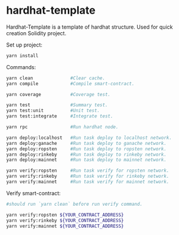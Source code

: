 # hardhat-template

Hardhat-Template is a template of hardhat structure. Used for quick creation Solidity project.

Set up project:

```bash
yarn install
```

Commands:

```bash
yarn clean              #Clear cache.
yarn compile            #Compile smart-contract.

yarn coverage           #Coverage test.

yarn test               #Summary test.
yarn test:unit          #Unit test.
yarn test:integrate     #Integrate test.

yarn rpc                #Run hardhat node.

yarn deploy:localhost   #Run task deploy to localhost network.
yarn deploy:ganache     #Run task deploy to ganache network.
yarn deploy:ropsten     #Run task deploy to ropsten network.
yarn deploy:rinkeby     #Run task deploy to rinkeby network.
yarn deploy:mainnet     #Run task deploy to mainnet network.

yarn verify:ropsten     #Run task verify for ropsten network.
yarn verify:rinkeby     #Run task verify for rinkeby network.
yarn verify:mainnet     #Run task verify for mainnet network.
```

Verify smart-contract:

```bash
#should run `yarn clean` before run verify command.

yarn verify:ropsten ${YOUR_CONTRACT_ADDRESS}
yarn verify:rinkeby ${YOUR_CONTRACT_ADDRESS}
yarn verify:mainnet ${YOUR_CONTRACT_ADDRESS}
```
